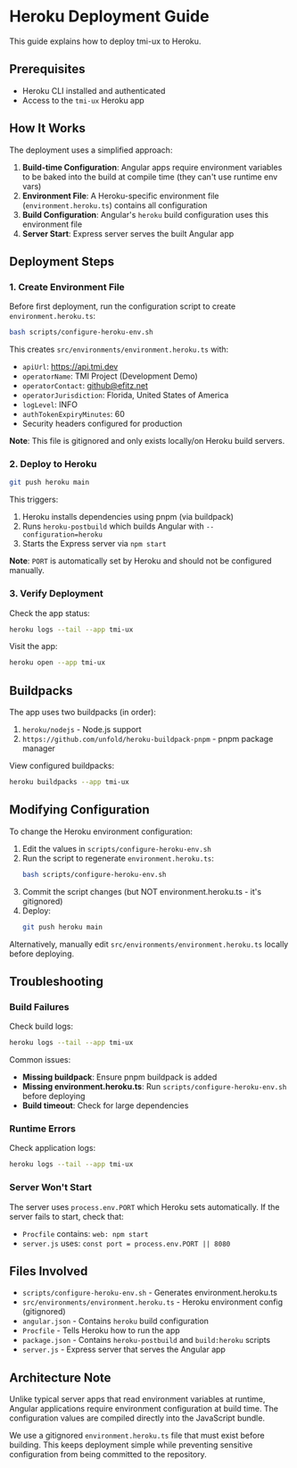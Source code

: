 # Heroku Deployment Guide

This guide explains how to deploy tmi-ux to Heroku.

## Prerequisites

- Heroku CLI installed and authenticated
- Access to the `tmi-ux` Heroku app

## How It Works

The deployment uses a simplified approach:

1. **Build-time Configuration**: Angular apps require environment variables to be baked into the build at compile time (they can't use runtime env vars)
2. **Environment File**: A Heroku-specific environment file (`environment.heroku.ts`) contains all configuration
3. **Build Configuration**: Angular's `heroku` build configuration uses this environment file
4. **Server Start**: Express server serves the built Angular app

## Deployment Steps

### 1. Create Environment File

Before first deployment, run the configuration script to create `environment.heroku.ts`:

```bash
bash scripts/configure-heroku-env.sh
```

This creates `src/environments/environment.heroku.ts` with:
- `apiUrl`: https://api.tmi.dev
- `operatorName`: TMI Project (Development Demo)
- `operatorContact`: github@efitz.net
- `operatorJurisdiction`: Florida, United States of America
- `logLevel`: INFO
- `authTokenExpiryMinutes`: 60
- Security headers configured for production

**Note**: This file is gitignored and only exists locally/on Heroku build servers.

### 2. Deploy to Heroku

```bash
git push heroku main
```

This triggers:
1. Heroku installs dependencies using pnpm (via buildpack)
2. Runs `heroku-postbuild` which builds Angular with `--configuration=heroku`
3. Starts the Express server via `npm start`

**Note**: `PORT` is automatically set by Heroku and should not be configured manually.

### 3. Verify Deployment

Check the app status:
```bash
heroku logs --tail --app tmi-ux
```

Visit the app:
```bash
heroku open --app tmi-ux
```

## Buildpacks

The app uses two buildpacks (in order):
1. `heroku/nodejs` - Node.js support
2. `https://github.com/unfold/heroku-buildpack-pnpm` - pnpm package manager

View configured buildpacks:
```bash
heroku buildpacks --app tmi-ux
```

## Modifying Configuration

To change the Heroku environment configuration:

1. Edit the values in `scripts/configure-heroku-env.sh`
2. Run the script to regenerate `environment.heroku.ts`:
   ```bash
   bash scripts/configure-heroku-env.sh
   ```
3. Commit the script changes (but NOT environment.heroku.ts - it's gitignored)
4. Deploy:
   ```bash
   git push heroku main
   ```

Alternatively, manually edit `src/environments/environment.heroku.ts` locally before deploying.

## Troubleshooting

### Build Failures

Check build logs:
```bash
heroku logs --tail --app tmi-ux
```

Common issues:
- **Missing buildpack**: Ensure pnpm buildpack is added
- **Missing environment.heroku.ts**: Run `scripts/configure-heroku-env.sh` before deploying
- **Build timeout**: Check for large dependencies

### Runtime Errors

Check application logs:
```bash
heroku logs --tail --app tmi-ux
```

### Server Won't Start

The server uses `process.env.PORT` which Heroku sets automatically. If the server fails to start, check that:
- `Procfile` contains: `web: npm start`
- `server.js` uses: `const port = process.env.PORT || 8080`

## Files Involved

- `scripts/configure-heroku-env.sh` - Generates environment.heroku.ts
- `src/environments/environment.heroku.ts` - Heroku environment config (gitignored)
- `angular.json` - Contains `heroku` build configuration
- `Procfile` - Tells Heroku how to run the app
- `package.json` - Contains `heroku-postbuild` and `build:heroku` scripts
- `server.js` - Express server that serves the Angular app

## Architecture Note

Unlike typical server apps that read environment variables at runtime, Angular applications require environment configuration at build time. The configuration values are compiled directly into the JavaScript bundle.

We use a gitignored `environment.heroku.ts` file that must exist before building. This keeps deployment simple while preventing sensitive configuration from being committed to the repository.
